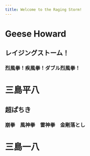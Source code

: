 ```yaml
---
title: Welcome to the Raging Storm!
---
```

# Geese Howard
## レイジングストーム！
### 烈風拳！疾風拳！ダブル烈風拳！

# 三島平八
## 超ぱちき
### 崩拳　風神拳　雷神拳　金剛落とし

# 三島一八
